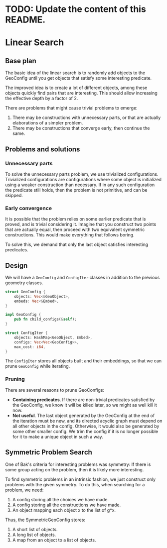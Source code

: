 # TODO: Update the content of this README.

# Linear Search

## Base plan

The basic idea of the linear search is to randomly add objects to the GeoConfig until you get objects that satisfy some interesting predicate.

The improved idea is to create a lot of different objects, among these objects quickly find pairs that are interesting. This should allow increasing the effective depth by a factor of 2.

There are problems that might cause trivial problems to emerge:

1. There may be constructions with unnecessary parts, or that are actually elaborations of a simpler problem.
2. There may be constructions that converge early, then continue the same.

## Problems and solutions

### Unnecessary parts

To solve the unnecessary parts problem, we use trivialized configurations. Trivialized configurations are configurations where some object is initialized using a weaker construction than necessary. If in any such configuration the predicate still holds, then the problem is not primitive, and can be skipped.

### Early convergence

It is possible that the problem relies on some earlier predicate that is proved, and is trivial considering it. Imagine that you construct two points that are actually equal, then proceed with two equivalent symmetric constructions. This would make everything that follows boring.

To solve this, we demand that only the last object satisfies interesting predicates.

## Design

We will have a `GeoConfig` and `ConfigIter` classes in addition to the previous geometry classes.

```rust
struct GeoConfig {
    objects: Vec<&GeoObject>,
    embeds: Vec<&Embed>,
}

impl GeoConfig {
    pub fn child_configs(&self);
}

struct ConfigIter {
    objects: HashMap<GeoObject, Embed>,
    configs: Vec<Vec<GeoConfig>>,
    max_cost: i64,
}
```

The `ConfigIter` stores all objects built and their embeddings, so that we can prune `GeoConfig` while iterating.

### Pruning

There are several reasons to prune GeoConfigs:

* **Containing predicates**. If there are non-trivial predicates satisfied by the GeoConfig, we know it will be killed later, so we might as well kill it now.
* **Not useful**. The last object generated by the GeoConfig at the end of the iteration must be new, and its directed acyclic graph must depend on all other objects in the config. Otherwise, it would also be generated by some other smaller config. We trim the config if it is no longer possible for it to make a unique object in such a way.


## Symmetric Problem Search

One of Bak's criteria for interesting problems was symmetry: If there is some group acting on the problem, then it is likely more interesting.

To find symmetric problems in an intrinsic fashion, we just construct only problems with the given symmetry.
To do this, when searching for a problem, we need:
1. A config storing all the choices we have made.
2. A config storing all the constructions we have made.
3. An object mapping each object x to the list of g*x.

Thus, the SymmetricGeoConfig stores:
1. A short list of objects.
2. A long list of objects.
3. A map from an object to a list of objects.
